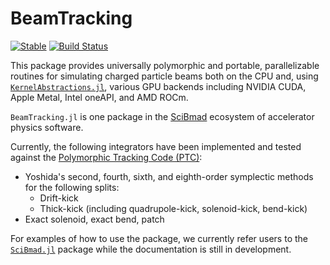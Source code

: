 # BeamTracking

[![Stable](https://img.shields.io/badge/docs-stable-blue.svg)](https://bmad-sim.github.io/BeamTracking.jl/)
[![Build Status](https://github.com/bmad-sim/BeamTracking.jl/actions/workflows/CI.yml/badge.svg?branch=main)](https://github.com/bmad-sim/BeamTracking.jl/actions/workflows/CI.yml?query=branch%3Amain)

This package provides universally polymorphic and portable, parallelizable routines for simulating charged particle beams both on the CPU and, using [`KernelAbstractions.jl`](https://github.com/JuliaGPU/KernelAbstractions.jl), various GPU backends including NVIDIA CUDA, Apple Metal, Intel oneAPI, and AMD ROCm.

`BeamTracking.jl` is one package in the [SciBmad](https://github.com/bmad-sim/SciBmad.jl) ecosystem of accelerator physics software. 

Currently, the following integrators have been implemented and tested against the [Polymorphic Tracking Code (PTC)](https://cds.cern.ch/record/573082/files/sl-2002-044.pdf):

- Yoshida's second, fourth, sixth, and eighth-order symplectic methods for the following splits:
    - Drift-kick
    - Thick-kick (including quadrupole-kick, solenoid-kick, bend-kick)
- Exact solenoid, exact bend, patch


For examples of how to use the package, we currently refer users to the [`SciBmad.jl`](https://github.com/bmad-sim/SciBmad.jl) package while the documentation is still in development.